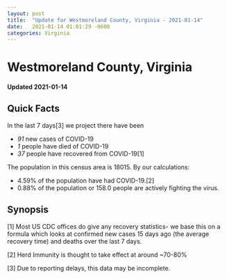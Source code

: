```yaml
---
layout: post
title:  "Update for Westmoreland County, Virginia - 2021-01-14"
date:   2021-01-14 01:01:29 -0600
categories: Virginia
---
```


# Westmoreland County, Virginia
#### Updated 2021-01-14

## Quick Facts

In the last 7 days[3] we project there have been
- *91* new cases of COVID-19
- *1* people have died of COVID-19
- *37* people have recovered from COVID-19[1]

The population in this census area is 18015. By our calculations:
- 4.59% of the population have had COVID-19.[2]
- 0.88% of the population or 158.0 people are actively fighting the virus.

## Synopsis




[1] Most US CDC offices do give any recovery statistics- we base this on a formula which looks at confirmed new cases
15 days ago (the average recovery time) and deaths over the last 7 days.

[2] Herd Immunity is thought to take effect at around ~70-80%

[3] Due to reporting delays, this data may be incomplete.
 
    